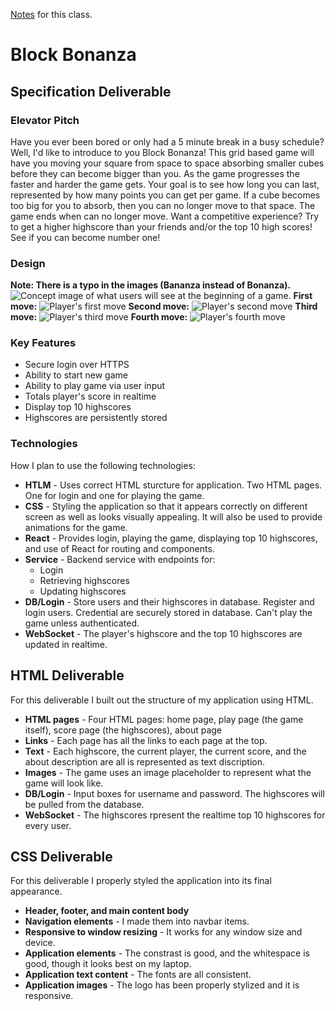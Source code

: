 [Notes](https://github.com/SpencerHill4/startup2024/blob/main/notes.md) for this class.

# Block Bonanza

## Specification Deliverable

### Elevator Pitch
Have you ever been bored or only had a 5 minute break in a busy schedule? Well, I'd like to introduce to you Block Bonanza! This grid based game will have you moving your square from space to space absorbing smaller cubes before they can become bigger than you. As the game progresses the faster and harder the game gets. Your goal is to see how long you can last, represented by how many points you can get per game. If a cube becomes too big for you to absorb, then you can no longer move to that space. The game ends when can no longer move. Want a competitive experience? Try to get a higher highscore than your friends and/or the top 10 high scores! See if you can become number one!
### Design
**Note: There is a typo in the images (Bananza instead of Bonanza).**
![Concept image of what users will see at the beginning of a game.](https://github.com/SpencerHill4/startup2024/blob/main/startUpSpec/BlockBonanzaStart.jpg)
**First move:**
![Player's first move](https://github.com/SpencerHill4/startup2024/blob/main/startUpSpec/BlockBonanzaMove1.jpg)
**Second move:**
![Player's second move](https://github.com/SpencerHill4/startup2024/blob/main/startUpSpec/BlockBonanzaMove2.jpg)
**Third move:**
![Player's third move](https://github.com/SpencerHill4/startup2024/blob/main/startUpSpec/BlockBonanzaMove3.jpg)
**Fourth move:**
![Player's fourth move](https://github.com/SpencerHill4/startup2024/blob/main/startUpSpec/BlockBonanzaMove4.jpg)
### Key Features
- Secure login over HTTPS
- Ability to start new game
- Ability to play game via user input
- Totals player's score in realtime
- Display top 10 highscores
- Highscores are persistently stored
### Technologies
How I plan to use the following technologies:
- **HTLM** - Uses correct HTML sturcture for application. Two HTML pages. One for login and one for playing the game.
- **CSS** - Styling the application so that it appears correctly on different screen as well as looks visually appealing. It will also be used to provide animations for the game.
- **React** - Provides login, playing the game, displaying top 10 highscores, and use of React for routing and components.
- **Service** - Backend service with endpoints for:
	- Login
	- Retrieving highscores
	- Updating highscores
- **DB/Login** - Store users and their highscores in database. Register and login users. Credential are securely stored in database. Can't play the game unless authenticated.
- **WebSocket** - The player's highscore and the top 10 highscores are updated in realtime.

## HTML Deliverable
For this deliverable I built out the structure of my application using HTML.
-   **HTML pages** - Four HTML pages: home page, play page (the game itself), score page (the highscores), about page
-   **Links** - Each page has all the links to each page at the top.
-   **Text** - Each highscore, the current player, the current score, and the about description are all is represented as text discription.
-   **Images** - The game uses an image placeholder to represent what the game will look like.
-   **DB/Login** - Input boxes for username and password. The highscores will be pulled from the database.
-   **WebSocket** - The highscores rpresent the realtime top 10 highscores for every user.

## CSS Deliverable
For this deliverable I properly styled the application into its final appearance.
- **Header, footer, and main content body**
- **Navigation elements** - I made them into navbar items.
- **Responsive to window resizing** - It works for any window size and device.
- **Application elements** - The constrast is good, and the whitespace is good, though it looks best on my laptop.
- **Application text content** - The fonts are all consistent.
- **Application images** - The logo has been properly stylized and it is responsive.
